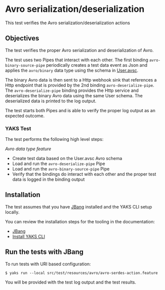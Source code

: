 # Avro serialization/deserialization

This test verifies the Avro serialization/deserialization actions

## Objectives

The test verifies the proper Avro serialization and deserialization of Avro.

The test uses two Pipes that interact with each other. The first binding `avro-binary-source-pipe` periodically creates a test data event as Json and applies the `avro/binary` data type using the schema in [User.avsc](User.avsc). 

The binary Avro data is then sent to a Http webhook sink that references a Http endpoint that is provided by the 2nd binding `avro-deserialize-pipe`. The `avro-deserialize-pipe` binding provides the Http service and deserializes the binary Avro data using the same User schema. The deserialized data is printed to the log output.

The test starts both Pipes and is able to verify the proper log output as an expected outcome.

### YAKS Test

The test performs the following high level steps:

*Avro data type feature*
- Create test data based on the User.avsc Avro schema
- Load and run the `avro-deserialize-pipe` Pipe
- Load and run the `avro-binary-source-pipe` Pipe
- Verify that the bindings do interact with each other and the proper test data is logged in the binding output

## Installation

The test assumes that you have [JBang](https://www.jbang.dev/) installed and the YAKS CLI setup locally.

You can review the installation steps for the tooling in the documentation:

- [JBang](https://www.jbang.dev/documentation/guide/latest/installation.html)
- [Install YAKS CLI](https://github.com/citrusframework/yaks#installation)

## Run the tests with JBang

To run tests with URI based configuration: 

```shell script
$ yaks run --local src/test/resources/avro/avro-serdes-action.feature
```

You will be provided with the test log output and the test results.
